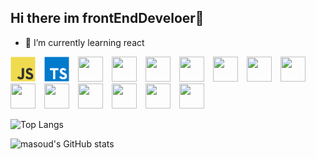 ## Hi there im frontEndDeveloer👋
- 🌱 I’m currently learning react
<p align="left">
  <img src="https://raw.githubusercontent.com/devicons/devicon/master/icons/javascript/javascript-original.svg" alt="javascript" width="40" height="40" style="margin-right:10px;"/> 
  <img src="https://raw.githubusercontent.com/devicons/devicon/master/icons/typescript/typescript-original.svg" alt="typescript" width="40" height="40" style="margin-right:10px;"/>  
  <img src="https://cdn.jsdelivr.net/gh/devicons/devicon@latest/icons/jquery/jquery-original.svg" width="40" height="40" style="margin-right:10px;" />
  <img src="https://cdn.jsdelivr.net/gh/devicons/devicon@latest/icons/nodejs/nodejs-original.svg" width="40" height="40" style="margin-right:10px;" />
  <img src="https://cdn.jsdelivr.net/gh/devicons/devicon@latest/icons/npm/npm-original-wordmark.svg"  width="40" height="40" style="margin-right:10px;" />  
  <img src="https://cdn.jsdelivr.net/gh/devicons/devicon@latest/icons/tailwindcss/tailwindcss-original.svg" width="40" height="40" style="margin-right:10px;" />
  <img src="https://cdn.jsdelivr.net/gh/devicons/devicon@latest/icons/sass/sass-original.svg"  width="40" height="40" style="margin-right:10px;" />
  <img src="https://cdn.jsdelivr.net/gh/devicons/devicon@latest/icons/bootstrap/bootstrap-original.svg"  width="40" height="40" style="margin-right:10px;" />   
  <img src="https://cdn.jsdelivr.net/gh/devicons/devicon@latest/icons/php/php-original.svg" width="40" height="40" style="margin-right:10px;" />   
   <img src="https://cdn.jsdelivr.net/gh/devicons/devicon@latest/icons/symfony/symfony-original.svg" width="40" height="40" style="margin-right:10px;" />     
  <img src="https://cdn.jsdelivr.net/gh/devicons/devicon@latest/icons/laravel/laravel-original.svg" width="40" height="40" style="margin-right:10px;" />
  <img src="https://cdn.jsdelivr.net/gh/devicons/devicon@latest/icons/composer/composer-original.svg" width="40" height="40" style="margin-right:10px;" />
  <img src="https://cdn.jsdelivr.net/gh/devicons/devicon@latest/icons/azuresqldatabase/azuresqldatabase-original.svg" width="40" height="40" style="margin-right:10px;" />
  <img src="https://cdn.jsdelivr.net/gh/devicons/devicon@latest/icons/mysql/mysql-original-wordmark.svg" width="40" height="40" style="margin-right:10px;" />
  <img src="https://cdn.jsdelivr.net/gh/devicons/devicon@latest/icons/postman/postman-original.svg" width="40" height="40" style="margin-right:10px;" />         
</p>
<p align="left">
  
![Top Langs](https://github-readme-stats.vercel.app/api/top-langs/?username=Lourny&layout=compact)

![masoud's GitHub stats](https://github-readme-stats.vercel.app/api?username=Lourny&show_icons=true&theme=dark)
</p>

          


<!--
**Lourny/Lourny** is a ✨ _special_ ✨ repository because its `README.md` (this file) appears on your GitHub profile.

Here are some ideas to get you started:

- 🔭 I’m currently working on ...
- 🌱 I’m currently learning ...
- 👯 I’m looking to collaborate on ...
- 🤔 I’m looking for help with ...
- 💬 Ask me about ...
- 📫 How to reach me: ...
- 😄 Pronouns: ...
- ⚡ Fun fact: ...
-->
